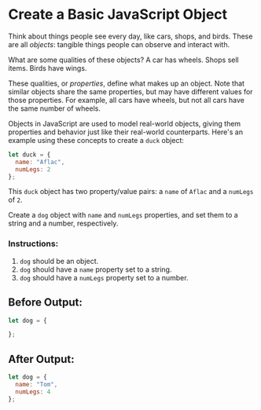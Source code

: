 # Create a Basic JavaScript Object

Think about things people see every day, like cars, shops, and birds. These are all _objects_: tangible things people can observe and interact with.

What are some qualities of these objects? A car has wheels. Shops sell items. Birds have wings.

These qualities, or _properties_, define what makes up an object. Note that similar objects share the same properties, but may have different values for those properties. For example, all cars have wheels, but not all cars have the same number of wheels.

Objects in JavaScript are used to model real-world objects, giving them properties and behavior just like their real-world counterparts. Here's an example using these concepts to create a `duck` object:

```javascript
let duck = {
  name: "Aflac",
  numLegs: 2
};
```

This `duck` object has two property/value pairs: a `name` of `Aflac` and a `numLegs` of `2`.

Create a `dog` object with `name` and `numLegs` properties, and set them to a string and a number, respectively.

### Instructions:
1. `dog` should be an object.
2. `dog` should have a `name` property set to a string.
3. `dog` should have a `numLegs` property set to a number.

## Before Output:
```javascript
let dog = {

};
```

## After Output:
```javascript
let dog = {
  name: "Tom",
  numLegs: 4
};
```